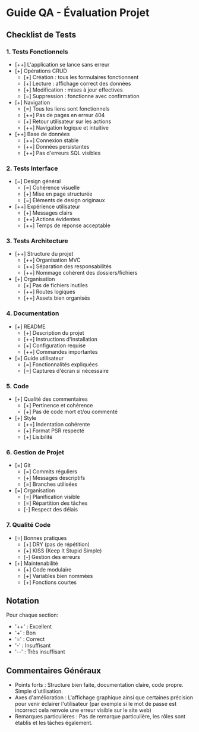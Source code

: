 # Guide QA - Évaluation Projet

## Checklist de Tests

### 1. Tests Fonctionnels
- [++] L'application se lance sans erreur
- [+] Opérations CRUD
  - [+] Création : tous les formulaires fonctionnent
  - [+] Lecture : affichage correct des données
  - [+] Modification : mises à jour effectives
  - [=] Suppression : fonctionne avec confirmation
- [+] Navigation
  - [=] Tous les liens sont fonctionnels
  - [++] Pas de pages en erreur 404
  - [+] Retour utilisateur sur les actions
  - [++] Navigation logique et intuitive
- [++] Base de données
  - [++] Connexion stable
  - [++] Données persistantes
  - [++] Pas d'erreurs SQL visibles

### 2. Tests Interface
- [=] Design général
  - [=] Cohérence visuelle
  - [+] Mise en page structurée
  - [=] Éléments de design originaux
- [++] Expérience utilisateur
  - [+] Messages clairs
  - [++] Actions évidentes
  - [++] Temps de réponse acceptable

### 3. Tests Architecture
- [++] Structure du projet
  - [++] Organisation MVC
  - [++] Séparation des responsabilités
  - [++] Nommage cohérent des dossiers/fichiers
- [+] Organisation
  - [+] Pas de fichiers inutiles
  - [++] Routes logiques
  - [++] Assets bien organisés

### 4. Documentation
- [+] README
  - [+] Description du projet
  - [++] Instructions d'installation
  - [+] Configuration requise
  - [++] Commandes importantes
- [=] Guide utilisateur
  - [=] Fonctionnalités expliquées
  - [=] Captures d'écran si nécessaire

### 5. Code
- [+] Qualité des commentaires
  - [+] Pertinence et cohérence
  - [+] Pas de code mort et/ou commenté
- [+] Style
  - [++] Indentation cohérente
  - [+] Format PSR respecté
  - [+] Lisibilité

### 6. Gestion de Projet
- [=] Git
  - [=] Commits réguliers
  - [+] Messages descriptifs
  - [=] Branches utilisées
- [=] Organisation
  - [=] Planification visible
  - [=] Répartition des tâches
  - [-] Respect des délais

### 7. Qualité Code
- [=] Bonnes pratiques
  - [+] DRY (pas de répétition)
  - [+] KISS (Keep It Stupid Simple)
  - [-] Gestion des erreurs
- [+] Maintenabilité
  - [+] Code modulaire
  - [+] Variables bien nommées
  - [+] Fonctions courtes

## Notation

Pour chaque section:
- '++' : Excellent
- '+'  : Bon
- '='  : Correct
- '-'  : Insuffisant
- '--' : Très insuffisant

## Commentaires Généraux
- Points forts : Structure bien faite, documentation claire, code propre. Simple d'utilisation.
- Axes d'amélioration : L'affichage graphique ainsi que certaines précision pour venir éclairer l'utilisateur (par exemple si le mot de passe est incorrect cela renvoie une erreur visible sur le site web)
- Remarques particulières : Pas de remarque particulière, les rôles sont établis et les tâches également.
